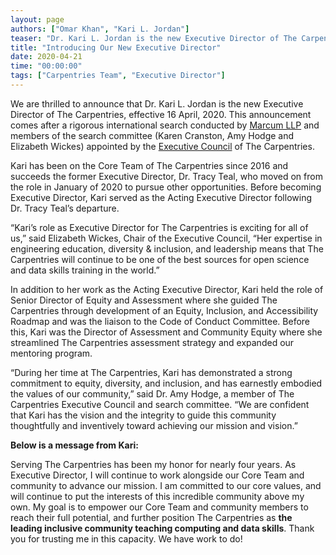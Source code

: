 ```yaml
---
layout: page
authors: ["Omar Khan", "Kari L. Jordan"]
teaser: "Dr. Kari L. Jordan is the new Executive Director of The Carpentries!"
title: "Introducing Our New Executive Director"
date: 2020-04-21
time: "00:00:00"
tags: ["Carpentries Team", "Executive Director"]
---
```


We are thrilled to announce that Dr. Kari L. Jordan is the new Executive Director of The Carpentries, effective 16 April, 2020. This announcement comes after a rigorous international search conducted by [Marcum LLP](https://www.marcumllp.com/careers/core-values) and members of the search committee (Karen Cranston, Amy Hodge and Elizabeth Wickes) appointed by the [Executive Council](https://carpentries.org/governance/) of The Carpentries.

Kari has been on the Core Team of The Carpentries since 2016 and succeeds the former Executive Director, Dr. Tracy Teal, who moved on from the role in January of 2020 to pursue other opportunities. Before becoming Executive Director, Kari served as the Acting Executive Director following Dr. Tracy Teal’s departure.

“Kari’s role as Executive Director for The Carpentries is exciting for all of us,” said Elizabeth Wickes, Chair of the Executive Council, “Her expertise in engineering education, diversity & inclusion, and leadership means that The Carpentries will continue to be one of the best sources for open science and data skills training in the world.”

In addition to her work as the Acting Executive Director, Kari held the role of Senior Director of Equity and Assessment where she guided The Carpentries through development of an Equity, Inclusion, and Accessibility Roadmap and was the liaison to the Code of Conduct Committee. Before this, Kari was the Director of Assessment and Community Equity where she streamlined The Carpentries assessment strategy and expanded our mentoring program.

“During her time at The Carpentries, Kari has demonstrated a strong commitment to equity, diversity, and inclusion, and has earnestly embodied the values of our community,” said Dr. Amy Hodge, a member of The Carpentries Executive Council and search committee. “We are confident that Kari has the vision and the integrity to guide this community thoughtfully and inventively toward achieving our mission and vision.”

**Below is a message from Kari:**

Serving The Carpentries has been my honor for nearly four years. As Executive Director, I will continue to work alongside our Core Team and community to advance our mission. I am committed to our core values, and will continue to put the interests of this incredible community above my own. My goal is to empower our Core Team and community members to reach their full potential, and further position The Carpentries as **the leading inclusive community teaching computing and data skills**. Thank you for trusting me in this capacity. We have work to do!
